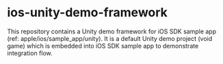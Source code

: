 # ios-unity-demo-framework
This repository contains a Unity demo framework for iOS SDK sample app (ref: apple/ios/sample_app/unity). It is a default Unity demo project (void game) which is embedded into iOS SDK sample app to demonstrate integration flow.
